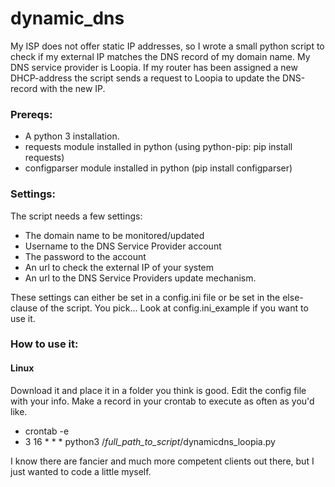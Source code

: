 # dynamic_dns
My ISP does not offer static IP addresses, so I wrote a small python script to check if my external IP matches the DNS record of my domain name. My DNS service provider is Loopia. If my router has been assigned a new DHCP-address the script sends a request to Loopia to update the DNS-record with the new IP.

### Prereqs:
- A python 3 installation.
- requests module installed in python (using python-pip: pip install requests)
- configparser module installed in python (pip install configparser)

### Settings:

The script needs a few settings:
- The domain name to be monitored/updated
- Username to the DNS Service Provider account
- The password to the account
- An url to check the external IP of your system
- An url to the DNS Service Providers update mechanism.

These settings can either be set in a config.ini file or be set in the else-clause of the script. You pick...
Look at config.ini_example if you want to use it. 

### How to use it:
#### Linux
Download it and place it in a folder you think is good. 
Edit the config file with your info.
Make a record in your crontab to execute as often as you'd like. 
- crontab -e
- 3 16 * * * python3 /*full_path_to_script*/dynamicdns_loopia.py


I know there are fancier and much more competent clients out there, but I just wanted to code a little myself.
